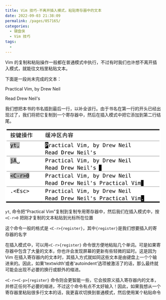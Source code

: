 ```yaml
---
title: Vim 技巧-不离开插入模式，粘贴寄存器中的文本
date: 2022-09-03 21:38:09
permalink: /pages/057165/
categories:
  - 键盘侠
  - Vim 技巧
tags:
  -
---
```


Vim 的复制和粘贴操作一般都在普通模式中执行，不过有时我们也许想不离开插入模式，就能往文档里粘贴文本。

下面是一段尚未完成的文本：

Practical Vim, by Drew Neil

Read Drew Neil's

我们想把本书的书名插到最后一行，以补全该行。由于书名在第一行的开头已经出现过了，我们将把它复制到一个寄存器中，然后在插入模式中把它添加到第二行结尾。

![](../../.vuepress/public/img/vim/064.jpg)

`yt`, 命令把“Practical Vim”复制到复制专用寄存器中，然后我们在插入模式中，按 `<C-r>0` 把刚才复制的文本粘贴到光标所在位置

这个命令一般的格式是 `<C-r>{register}`，其中`{register}`是我们想要插入的寄存器的名字

在插入模式中，可以用`<C-r>{register}` 命令很方便地粘贴几个单词。可是如果寄存器中包含了大量的文本，你也许会发现屏幕的更新有些轻微的延时。这是因为 Vim 在插入寄存器内的文本时，其插入方式就如同这些文本是由键盘上一个个输进来的。因此，如果‘textwidth’或者‘autoindent’选项被激活了的话，那么最终就可能会出现不必要的换行或额外的缩进。

`<C-r><C-p>{register}` 命令则会更智能一些，它会按原义插入寄存器内的文本，并修正任何不必要的缩进，不过这个命令有点不太好输入！因此，如果我想从一个寄存器里粘贴很多行文本的话，我更喜欢切换到普通模式，然后使用某个粘贴命令
